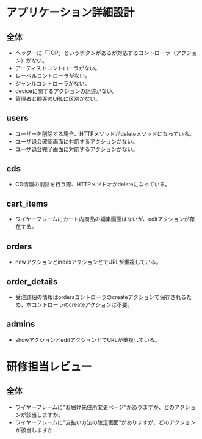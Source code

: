 # アプリケーション詳細設計
## 全体
- ヘッダーに「TOP」というボタンがあるが対応するコントローラ（アクション）がない。
- アーティストコントローラがない。
- レーベルコントローラがない。
- ジャンルコントローラがない。
- deviceに関するアクションの記述がない。
- 管理者と顧客のURLに区別がない。

## users
- ユーザーを削除する場合、HTTPメソッドがdeleteメソッドになっている。
- ユーザ退会確認画面に対応するアクションがない。
- ユーザ退会完了画面に対応するアクションがない。

## cds
- CD情報の削除を行う際、HTTPメソドオがdeleteになっている。

## cart_items
- ワイヤーフレームにカート内商品の編集画面はないが、editアクションが存在する。

## orders
- newアクションとindexアクションとでURLが重複している。

## order_details
- 受注詳細の情報はordersコントローラのcreateアクションで保存されるため、本コントローラのcreateアクションは不要。

## admins
- showアクションとeditアクションとでURLが重複している。

# 研修担当レビュー
## 全体
- ワイヤーフレームに"お届け先住所変更ページ"がありますが、どのアクションが該当しますか。
- ワイヤーフレームに"支払い方法の確定画面"がありますが、どのアクションが該当しますか
